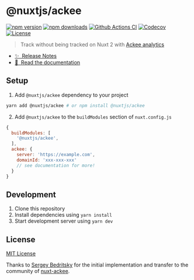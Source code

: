 # @nuxtjs/ackee

[![npm version][npm-version-src]][npm-version-href]
[![npm downloads][npm-downloads-src]][npm-downloads-href]
[![Github Actions CI][github-actions-ci-src]][github-actions-ci-href]
[![Codecov][codecov-src]][codecov-href]
[![License][license-src]][license-href]

> Track without being tracked on Nuxt 2 with [Ackee analytics](https://ackee.electerious.com)

- [✨ &nbsp;Release Notes](/CHANGELOG.md)
- [📖 &nbsp;Read the documentation](https://ackee.nuxtjs.org)

## Setup

1. Add `@nuxtjs/ackee` dependency to your project

```bash
yarn add @nuxtjs/ackee # or npm install @nuxtjs/ackee
```

2. Add `@nuxtjs/ackee` to the `buildModules` section of `nuxt.config.js`

```js
{
  buildModules: [
    '@nuxtjs/ackee',
  ],
  ackee: {
    server: 'https://example.com',
    domainId: 'xxx-xxx-xxx'
    // see documentation for more!
  }
}
```

## Development

1. Clone this repository
2. Install dependencies using `yarn install`
3. Start development server using `yarn dev`

## License

[MIT License](./LICENSE)

Thanks to [Sergey Bedritsky](https://github.com/bdrtsky) for the initial implementation and transfer to the community of [nuxt-ackee](https://github.com/bdrtsky/nuxt-ackee).

<!-- Badges -->

[npm-version-src]: https://img.shields.io/npm/v/@nuxtjs/ackee/latest.svg
[npm-version-href]: https://npmjs.com/package/@nuxtjs/ackee
[npm-downloads-src]: https://img.shields.io/npm/dm/@nuxtjs/ackee.svg
[npm-downloads-href]: https://npmjs.com/package/@nuxtjs/ackee
[github-actions-ci-src]: https://github.com/nuxt-community/ackee-module/workflows/ci/badge.svg
[github-actions-ci-href]: https://github.com/nuxt-community/ackee-module/actions?query=workflow%3Aci
[codecov-src]: https://img.shields.io/codecov/c/github/nuxt-community/ackee-module.svg
[codecov-href]: https://codecov.io/gh/nuxt-community/ackee-module
[license-src]: https://img.shields.io/npm/l/@nuxtjs/ackee.svg
[license-href]: https://npmjs.com/package/@nuxtjs/ackee
